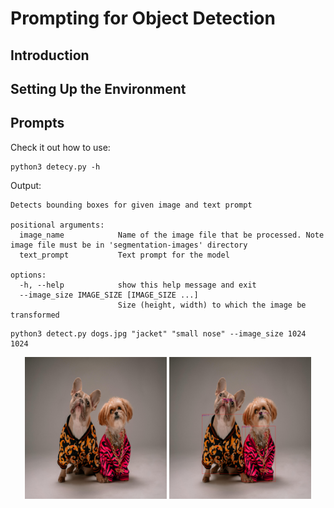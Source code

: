 # Prompting for Object Detection

## Introduction

## Setting Up the Environment

## Prompts

Check it out how to use:

~~~
python3 detecy.py -h
~~~

Output:

~~~
Detects bounding boxes for given image and text prompt

positional arguments:
  image_name            Name of the image file that be processed. Note image file must be in 'segmentation-images' directory
  text_prompt           Text prompt for the model

options:
  -h, --help            show this help message and exit
  --image_size IMAGE_SIZE [IMAGE_SIZE ...]
                        Size (height, width) to which the image be transformed
~~~

~~~
python3 detect.py dogs.jpg "jacket" "small nose" --image_size 1024 1024
~~~

<p align="center">
  <img src="files-for-readme/dogs.png" width="45%" />
  <img src="files-for-readme/dogs_boxes_on_image.png" width="45%" />
</p>